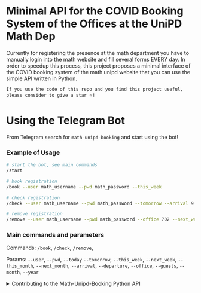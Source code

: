 # Minimal API for the COVID Booking System of the Offices at the UniPD Math Dep 

Currently for registering the presence at the math department you have to manually login into the math website and fill several forms EVERY day. In order to speedup this process, this project proposes a minimal interface of the COVID booking system of the math unipd website that you can use the simple API written in Python.

```
If you use the code of this repo and you find this project useful, 
please consider to give a star ⭐!
```

# Using the Telegram Bot
From Telegram search for `math-unipd-booking` and start using the bot!

### Example of Usage
```bash
# start the bot, see main commands
/start

# book registration
/book --user math_username --pwd math_password --this_week

# check registration
/check --user math_username --pwd math_password --tomorrow --arrival 9 --departure 18

# remove registration
/remove --user math_username --pwd math_password --office 702 --next_week
```

### Main commands and parameters
Commands:
`/book`, `/check`, `/remove`, 

Params:
`--user`, `--pwd`, `--today` `--tomorrow`, `--this_week`, `--next_week`, `--this_month`, `--next_month`, `--arrival`, `--departure`, `--office`, `--guests`, `--month`, `--year`

<details>
<summary>Contributing to the Math-Unipd-Booking Python API</summary>

### Requirements
- You have to clone the repo:
```bash
# clone the repo
git clone https://github.com/guglielmocamporese/math-unipd-booking-bot.git

# go the project folder
cd math-unipd-booking-bot
```
- You have to use Python 3.x (specifially I used Python 3.7, but 3.x should be ok),
- You need the `lxml`, `pandas` and `python-telegram-bot` packages installed,
- You need to extend the permissions for the bash scripts:
```bash
# extend files permissions
chmod +x ./scripts/book ./scripts/check ./scripts/remove
```

### Example of Usage
```bash
# Book the office
./scripts/book # book the office 732 from 9:00 to 18:00, today
./scripts/book --office 702 --tomorrow # book the office 702 from 9:00 to 18:00, tomorrow
./scripts/book --next_week -ta 10 -td 19 # book the office 732 from 10:00 to 19:00, all the next week
./scripts/book --this_month # book the office 732 from 9:00 to 18:00, all this month

# Check reservations
./scripts/check --this_month # check all my reservations of this month in office 732

# Remove reservations
./scripts/remove --this_week # remove all my reservations of this week in office 732
```

Here all the input arguments that are supported:
```bash
usage: ['--help'] [-h] [--mode {book,check,remove}] [--year {2020,2021,2022}]
                  [--month {1,2,3,4,5,6,7,8,9,10,11,12}] [--day DAY]
                  [--arrival {7,8,9,10,11,12,13,14,15,16,17,18}]
                  [--departure {8,9,10,11,12,13,14,15,16,17,18,19}]
                  [--office OFFICE] [--guests GUESTS] [--today] [--tomorrow]
                  [--this_week] [--next_week] [--this_month] [--next_month]
                  [--user USER] [--pwd PWD]

optional arguments:
  -h, --help            show this help message and exit
  --mode {book,check,remove}
                        Year of the booking.
  --year {2020,2021,2022}
                        Year of the booking.
  --month {1,2,3,4,5,6,7,8,9,10,11,12}
                        Month number of the booking.
  --day DAY             Day of the booking.
  --arrival {7,8,9,10,11,12,13,14,15,16,17,18}
                        Time of arrival (h) of the booking.
  --departure {8,9,10,11,12,13,14,15,16,17,18,19}
                        Time of departure (h) of the booking.
  --office OFFICE       Office number.
  --guests GUESTS       Guests names (optional).
  --today               Use today as the time reference.
  --tomorrow            Use tomorrow as the time reference.
  --this_week           Use this week as the time reference.
  --next_week           Use next week as the time reference.
  --this_month          Use this month as the time reference.
  --next_month          Use next month as the time reference.
  --user USER           Math username.
  --pwd PWD             Math password.
```


### TODO
- [X] Implemented a Telegram Bot that handles bookings,
- [ ] Implemented a Slack Bot that handles bookings,
- [ ] Extend the code on different web browser other than Chrome,
- [ ] Add functionalities (booking statistics, ...)
</details>

